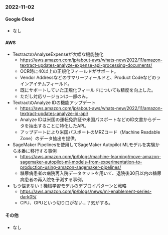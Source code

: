
### 2022-11-02

#### Google Cloud

- なし

#### AWS

- TextractのAnalyseExpenseが大幅な機能強化
  - https://aws.amazon.com/jp/about-aws/whats-new/2022/11/amazon-textract-updates-analyze-expense-api-processing-documents/
  - OCR時に40以上の正規化フィールドがサポート。
  - Vendor Addressなどのサマリーフィールドと、Product Codeなどのラインアイテムフィールド。
  - 既にサポートしていた正規化フィールドについても精度を向上した。
  - ただし対応リージョンは一部のみ。
- TextractのAnalyze IDの機能アップデート
  - https://aws.amazon.com/jp/about-aws/whats-new/2022/11/amazon-textract-updates-analyze-id-api/
  - Analyze IDは米国の運転免許証や米国パスポートなどのID文書からデータを抽出することに特化したAPI。
  - アップデートにより米国パスポートのMRZコード（Machine Readable Zone）のデータ抽出を提供。
- SageMaker Pipelinesを使用してSageMaker Autopilot MLモデルを実験から本番に移行する事例
  - https://aws.amazon.com/jp/blogs/machine-learning/move-amazon-sagemaker-autopilot-ml-models-from-experimentation-to-production-using-amazon-sagemaker-pipelines/
  - 糖尿病患者の病院再入院データセットを用いて、退院後30日以内の糖尿病患者の再入院を予測する事例。
- もう悩まない！機械学習モデルのデプロイパターンと戦略
  - https://aws.amazon.com/jp/blogs/news/ml-enablement-series-dark05/
  - CPU、GPUという切り口がない…？気がする。

#### その他

- なし
